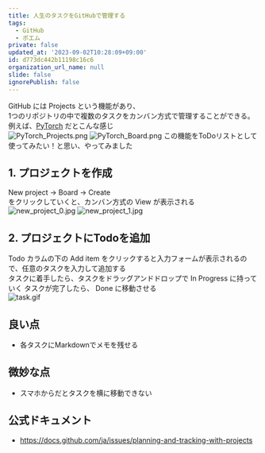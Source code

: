 ```yaml
---
title: 人生のタスクをGitHubで管理する
tags:
  - GitHub
  - ポエム
private: false
updated_at: '2023-09-02T10:28:09+09:00'
id: d773dc442b11198c16c6
organization_url_name: null
slide: false
ignorePublish: false
---
```

GitHub には Projects という機能があり、  
1つのリポジトリの中で複数のタスクをカンバン方式で管理することができる。  
例えば、[PyTorch](https://github.com/pytorch/pytorch/projects?query=is%3Aopen) だとこんな感じ  
![PyTorch_Projects.png](https://qiita-image-store.s3.ap-northeast-1.amazonaws.com/0/675511/8fb249a6-28c0-ee8f-b6f4-b8c360168f62.png)
![PyTorch_Board.png](https://qiita-image-store.s3.ap-northeast-1.amazonaws.com/0/675511/b45814f0-c9c7-2a55-e4a6-08cd859bcffd.png)
この機能をToDoリストとして使ってみたい！と思い、やってみました

## 1. プロジェクトを作成

New project -> Board -> Create  
をクリックしていくと、カンバン方式の View が表示される
![new_project_0.jpg](https://qiita-image-store.s3.ap-northeast-1.amazonaws.com/0/675511/1c6eaff5-fb71-5ae3-e1bc-5156e9c5fbe8.jpeg)
![new_project_1.jpg](https://qiita-image-store.s3.ap-northeast-1.amazonaws.com/0/675511/d1dc0196-f072-9558-734f-f76c842f16ac.jpeg)

## 2. プロジェクトにTodoを追加

Todo カラムの下の Add item をクリックすると入力フォームが表示されるので、任意のタスクを入力して追加する  
タスクに着手したら、タスクをドラッグアンドドロップで In Progress に持っていく
タスクが完了したら、 Done に移動させる  
![task.gif](https://qiita-image-store.s3.ap-northeast-1.amazonaws.com/0/675511/b3528839-d4c5-0e8a-b69d-7df73e72f74e.gif)

## 良い点

- 各タスクにMarkdownでメモを残せる

## 微妙な点

- スマホからだとタスクを横に移動できない

## 公式ドキュメント

- <https://docs.github.com/ja/issues/planning-and-tracking-with-projects>
